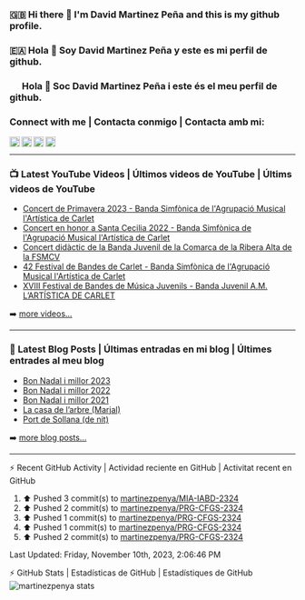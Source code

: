 ### 🇬🇧 Hi there 👋 I'm David Martinez Peña and this is my github profile.
### 🇪🇦 Hola 👋 Soy David Martinez Peña y este es mi perfil de github.
### <img width="18" height="12" src="https://upload.wikimedia.org/wikipedia/commons/thumb/5/56/Senyera_Valenciana_simplificada_2x3.svg/1280px-Senyera_Valenciana_simplificada_2x3.svg.png" /> Hola 👋 Soc David Martinez Peña i este és el meu perfil de github.

<!--
**martinezpenya/martinezpenya** is a ✨ _special_ ✨ repository because its `README.md` (this file) appears on your GitHub profile.

Here are some ideas to get you started:

- 🔭 I’m currently working on ...
- 🌱 I’m currently learning ...
- 👯 I’m looking to collaborate on ...
- 🤔 I’m looking for help with ...
- 💬 Ask me about ...
- 📫 How to reach me: ...
- 😄 Pronouns: ...
- ⚡ Fun fact: ...
-->

### Connect with me | Contacta conmigo | Contacta amb mi:


[<img align="left" height="18px" alt="web.martinezpenya.es" src="https://img.shields.io/uptimerobot/status/m786156750-95228b3f1a1504c055475152?label=blog&style=plastic" />][website]
[<img align="left" height="18px" alt="martinezpenya | YouTube" src="https://img.shields.io/youtube/channel/views/UCSwQGd8SkZMoq_9_HHsQcyA?style=plastic&label=youtube" />][youtube]
[<img align="left" height="18px" alt="martinezpenya | Twitter" src="https://img.shields.io/twitter/follow/martinezpenya?style=plastic&label=twitter" />][twitter]
[<img align="left" height="18px" alt="martinezpenya | LinkedIn" src="https://img.shields.io/badge/LinkedIn-0077B5?style=for-the-badge&logo=linkedin&logoColor=white&style=plastic" />][linkedin]
<br />

---

### 📺 Latest YouTube Videos | Últimos videos de YouTube | Últims videos de YouTube

<!-- YOUTUBE:START -->
- [Concert de Primavera 2023 - Banda Simfònica de l&#39;Agrupació Musical l&#39;Artística de Carlet](https://www.youtube.com/watch?v=0euBFN6ua8Q)
- [Concert en honor a Santa Cecilia 2022 - Banda Simfònica de l&#39;Agrupació Musical l&#39;Artística de Carlet](https://www.youtube.com/watch?v=8A1ALfNC8pI)
- [Concert didàctic de la Banda Juvenil de la Comarca de la Ribera Alta de la FSMCV](https://www.youtube.com/watch?v=PDvusy2BoRE)
- [42 Festival de Bandes de Carlet - Banda Simfònica de l&#39;Agrupació Musical l&#39;Artística de Carlet](https://www.youtube.com/watch?v=MNxhWKuHeCE)
- [XVIII Festival de Bandes de Música Juvenils - Banda Juvenil A.M. L’ARTÍSTICA DE CARLET](https://www.youtube.com/watch?v=FXIt5ilGE84)
<!-- YOUTUBE:END -->

➡️ [more videos...][youtube]

---

### 📕 Latest Blog Posts | Últimas entradas en mi blog | Últimes entrades al meu blog
<!-- BLOG-POST-LIST:START -->
- [Bon Nadal i millor 2023](https://web.martinezpenya.es/2022/12/bon-nadal-i-millor-2023/)
- [Bon Nadal i millor 2022](https://web.martinezpenya.es/2021/12/bon-nadal-i-millor-2022/)
- [Bon Nadal i millor 2021](https://web.martinezpenya.es/2020/12/bon-nadal-i-millor-2021/)
- [La casa de l’arbre &lpar;Marjal&rpar;](https://web.martinezpenya.es/2020/07/la-casa-de-larbre-marjal/)
- [Port de Sollana &lpar;de nit&rpar;](https://web.martinezpenya.es/2020/07/port-de-sollana-de-nit/)
<!-- BLOG-POST-LIST:END -->

➡️ [more blog posts...][blog]

---


:zap: Recent GitHub Activity | Actividad reciente en GitHub | Activitat recent en GitHub
<!--START_SECTION:activity-->
<!--END_SECTION:activity-->
<!--RECENT_ACTIVITY:start-->
1. ⬆️ Pushed 3 commit(s) to [martinezpenya/MIA-IABD-2324](https://github.com/martinezpenya/MIA-IABD-2324)<br>
2. ⬆️ Pushed 2 commit(s) to [martinezpenya/PRG-CFGS-2324](https://github.com/martinezpenya/PRG-CFGS-2324)<br>
3. ⬆️ Pushed 1 commit(s) to [martinezpenya/PRG-CFGS-2324](https://github.com/martinezpenya/PRG-CFGS-2324)<br>
4. ⬆️ Pushed 1 commit(s) to [martinezpenya/PRG-CFGS-2324](https://github.com/martinezpenya/PRG-CFGS-2324)<br>
5. ⬆️ Pushed 2 commit(s) to [martinezpenya/PRG-CFGS-2324](https://github.com/martinezpenya/PRG-CFGS-2324)<br>
<!--RECENT_ACTIVITY:end-->
<!--RECENT_ACTIVITY:last_update-->
Last Updated: Friday, November 10th, 2023, 2:06:46 PM
<!--RECENT_ACTIVITY:last_update_end-->

:zap: GitHub Stats | Estadísticas de GitHub | Estadístiques de GitHub
<img align="left" alt="martinezpenya stats" src="http://github-readme-stats-martinezpenya.vercel.app/api?username=martinezpenya&show_icons=true&hide_border=true&theme=dark" />

[website]: https://www.martinezpenya.es
[blog]: http://web.martinezpenya.es
[twitter]: https://twitter.com/martinezpenya
[youtube]: https://youtube.com/davidmartinezpenya
[linkedin]: https://linkedin.com/in/martinezpenya
